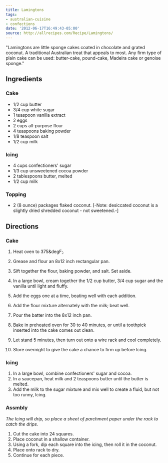 ```yaml
---
title: Lamingtons
tags:
- australian-cuisine
- confections
date: '2012-06-17T16:49:43-05:00'
source: http://allrecipes.com/Recipe/Lamingtons/
---
```

"Lamingtons are little sponge cakes coated in chocolate and grated coconut. A traditional Australian treat that appeals to most. Any firm type of plain cake can be used: butter-cake, pound-cake, Madeira cake or genoise sponge."


## Ingredients

### Cake

* 1/2 cup butter
* 3/4 cup white sugar
* 1 teaspoon vanilla extract
* 2 eggs
* 2 cups all-purpose flour
* 4 teaspoons baking powder
* 1/8 teaspoon salt
* 1/2 cup milk

### Icing

* 4 cups confectioners' sugar
* 1/3 cup unsweetened cocoa powder
* 2 tablespoons butter, melted
* 1/2 cup milk

### Topping

* 2 (8 ounce) packages flaked coconut. [-Note: desiccated coconut is a slightly dried shredded coconut - not sweetened.-]

## Directions

### Cake

1.  Heat oven to 375&degF;.
1.  Grease and flour an 8x12 inch rectangular pan.

1.  Sift together the flour, baking powder, and salt. Set aside.

1.  In a large bowl, cream together the 1/2 cup butter, 3/4 cup sugar and the vanilla until light and fluffy.
1.  Add the eggs one at a time, beating well with each addition.
1.  Add the flour mixture alternately with the milk; beat well.

1.  Pour the batter into the 8x12 inch pan.
1.  Bake in preheated oven for 30 to 40 minutes, or until a toothpick inserted into the cake comes out clean.
1.  Let stand 5 minutes, then turn out onto a wire rack and cool completely.
1.  Store overnight to give the cake a chance to firm up before Icing.

### Icing

1.  In a large bowl, combine confectioners' sugar and cocoa.
1.  In a saucepan, heat milk and 2 teaspoons butter until the butter is melted.
1.  Add the milk to the sugar mixture and mix well to create a fluid, but not too runny, Icing.

### Assmbly

*The Icing will drip, so place a sheet of parchment paper under the rack to catch the drips.*

1.  Cut the cake into 24 squares.
1.  Place coconut in a shallow container.
1.  Using a fork, dip each square into the icing, then roll it in the coconut.
1.  Place onto rack to dry.
1.  Continue for each piece.
